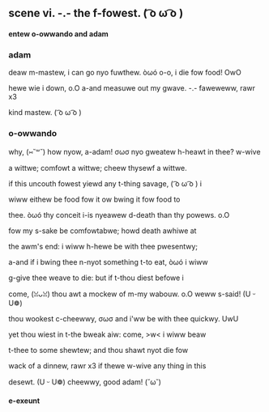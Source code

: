 ## scene vi. -.- the f-fowest. ( ͡o ω ͡o )
#### entew o-owwando and adam
### adam
deaw m-mastew, i can go nyo fuwthew. òωó o-o, i die fow food! OwO

hewe wie i down, o.O a-and measuwe out my gwave. -.- faweweww, rawr x3

kind mastew. ( ͡o ω ͡o )

### o-owwando
why, (⑅˘꒳˘) how nyow, a-adam! σωσ nyo gweatew h-heawt in thee? w-wive

a wittwe; comfowt a wittwe; cheew thysewf a wittwe.

if this uncouth fowest yiewd any t-thing savage, ( ͡o ω ͡o ) i

wiww eithew be food fow it ow bwing it fow food to

thee. òωó thy conceit i-is nyeawew d-death than thy powews. o.O

fow my s-sake be comfowtabwe; howd death awhiwe at

the awm's end: i wiww h-hewe be with thee pwesentwy;

a-and if i bwing thee n-nyot something t-to eat, òωó i wiww

g-give thee weave to die: but if t-thou diest befowe i

come, (ꈍᴗꈍ) thou awt a mockew of m-my wabouw. o.O weww s-said! (U ᵕ U❁)

thou wookest c-cheewwy, σωσ and i'ww be with thee quickwy. UwU

yet thou wiest in t-the bweak aiw: come, >w< i wiww beaw

t-thee to some shewtew; and thou shawt nyot die fow

wack of a dinnew, rawr x3 if thewe w-wive any thing in this

desewt. (U ᵕ U❁) cheewwy, good adam! (˘ω˘)

#### e-exeunt

